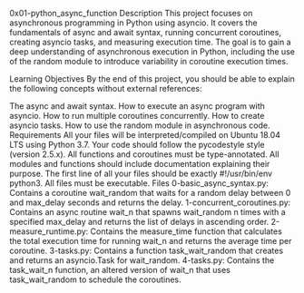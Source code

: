 0x01-python_async_function
Description
This project focuses on asynchronous programming in Python using asyncio. It covers the fundamentals of async and await syntax, running concurrent coroutines, creating asyncio tasks, and measuring execution time. The goal is to gain a deep understanding of asynchronous execution in Python, including the use of the random module to introduce variability in coroutine execution times.

Learning Objectives
By the end of this project, you should be able to explain the following concepts without external references:

The async and await syntax.
How to execute an async program with asyncio.
How to run multiple coroutines concurrently.
How to create asyncio tasks.
How to use the random module in asynchronous code.
Requirements
All your files will be interpreted/compiled on Ubuntu 18.04 LTS using Python 3.7.
Your code should follow the pycodestyle style (version 2.5.x).
All functions and coroutines must be type-annotated.
All modules and functions should include documentation explaining their purpose.
The first line of all your files should be exactly #!/usr/bin/env python3.
All files must be executable.
Files
0-basic_async_syntax.py: Contains a coroutine wait_random that waits for a random delay between 0 and max_delay seconds and returns the delay.
1-concurrent_coroutines.py: Contains an async routine wait_n that spawns wait_random n times with a specified max_delay and returns the list of delays in ascending order.
2-measure_runtime.py: Contains the measure_time function that calculates the total execution time for running wait_n and returns the average time per coroutine.
3-tasks.py: Contains a function task_wait_random that creates and returns an asyncio.Task for wait_random.
4-tasks.py: Contains the task_wait_n function, an altered version of wait_n that uses task_wait_random to schedule the coroutines.
